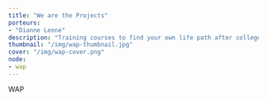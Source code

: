 ```yaml
---
title: "We are the Projects"
porteurs: 
- "Dianne Lenne"
description: "Training courses to find your own life path after college or after an educational journey that raises questions."
thumbnail: "/img/wap-thumbnail.jpg"
cover: "/img/wap-cover.png"
node: 
- wap
---
```

WAP